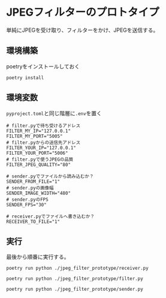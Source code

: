 # JPEGフィルターのプロトタイプ
単純にJPEGを受け取り、フィルターをかけ、JPEGを送信する。

## 環境構築
poetryをインストールしておく

```
poetry install
```

## 環境変数

`pyproject.toml`と同じ階層に`.env`を置く

```
# filter.pyで待ち受けるアドレス
FILTER_MY_IP="127.0.0.1"
FILTER_MY_PORT="5005"
# filter.pyからの送信先アドレス
FILTER_YOUR_IP="127.0.0.1"
FILTER_YOUR_PORT="5006"
# filter.pyで使うJPEGの品質
FILTER_JPEG_QUALITY="80"

# sender.pyでファイルから読み込むか？
SENDER_FROM_FILE="1"
# sender.pyの画像幅
SENDER_IMAGE_WIDTH="480"
# sender.pyのFPS
SENDER_FPS="30"

# receiver.pyでファイルへ書き込むか？
RECEIVER_TO_FILE="1"

```

## 実行

最後から順番に実行する。

```
poetry run python ./jpeg_filter_prototype/receiver.py
```
```
poetry run python ./jpeg_filter_prototype/filter.py
```
```
poetry run python ./jpeg_filter_prototype/sender.py
```
